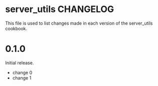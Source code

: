 # server_utils CHANGELOG

This file is used to list changes made in each version of the server_utils cookbook.

# 0.1.0

Initial release.

- change 0
- change 1

